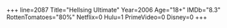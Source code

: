 +++
line=2087
Title="Hellsing Ultimate"
Year=2006
Age="18+"
IMDb="8.3"
RottenTomatoes="80%"
Netflix=0
Hulu=1
PrimeVideo=0
Disney=0
+++

